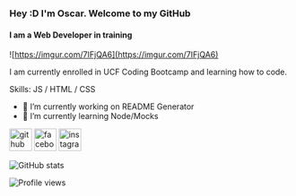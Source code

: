 ### Hey :D I'm Oscar. Welcome to my GitHub
#### I am a Web Developer in training
![https://imgur.com/7IFjQA6](https://imgur.com/7IFjQA6)

I am currently enrolled in UCF Coding Bootcamp and learning how to code.

Skills: JS / HTML / CSS

- 🔭 I’m currently working on README Generator 
- 🌱 I’m currently learning Node/Mocks 


[<img src='https://cdn.jsdelivr.net/npm/simple-icons@3.0.1/icons/github.svg' alt='github' height='40'>](https://github.com/oscaroses)  [<img src='https://cdn.jsdelivr.net/npm/simple-icons@3.0.1/icons/facebook.svg' alt='facebook' height='40'>](https://www.facebook.com/kn0wsk1ll)  [<img src='https://cdn.jsdelivr.net/npm/simple-icons@3.0.1/icons/instagram.svg' alt='instagram' height='40'>](https://www.instagram.com/kn0wsk1ll/)  

![GitHub stats](https://github-readme-stats.vercel.app/api?username=oscaroses&show_icons=true)  

![Profile views](https://gpvc.arturio.dev/oscaroses)  
